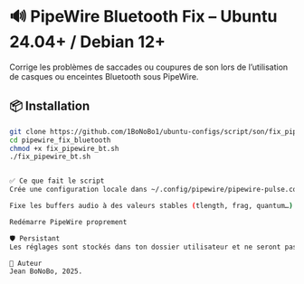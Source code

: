 # 🔊 PipeWire Bluetooth Fix – Ubuntu 24.04+ / Debian 12+

Corrige les problèmes de saccades ou coupures de son lors de l’utilisation de casques ou enceintes Bluetooth sous PipeWire.

## 📦 Installation

```bash
git clone https://github.com/1BoNoBo1/ubuntu-configs/script/son/fix_pipewire_bt.sh
cd pipewire_fix_bluetooth
chmod +x fix_pipewire_bt.sh
./fix_pipewire_bt.sh


✅ Ce que fait le script
Crée une configuration locale dans ~/.config/pipewire/pipewire-pulse.conf.d

Fixe les buffers audio à des valeurs stables (tlength, frag, quantum…)

Redémarre PipeWire proprement

🛡️ Persistant
Les réglages sont stockés dans ton dossier utilisateur et ne seront pas écrasés par les mises à jour système.

👤 Auteur
Jean BoNoBo, 2025.
